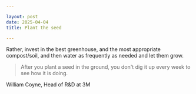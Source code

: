 ```yaml
---

layout: post
date: 2025-04-04
title: Plant the seed

---
```


Rather, invest in the best greenhouse, and the most appropriate compost/soil, and then water as frequently as needed and let them grow.

> After you plant a seed in the ground, you don't dig it up every week to see how it is doing.

William Coyne, Head of R&D at 3M
